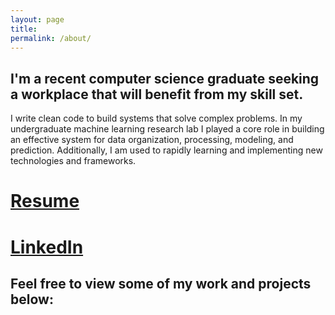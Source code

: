 ```yaml
---
layout: page
title:
permalink: /about/
---
```


## I'm a recent computer science graduate seeking a workplace that will benefit from my skill set.

I write clean code to build systems that solve complex problems. In my undergraduate machine learning research lab I played a core role in building an effective system for data organization, processing, modeling, and prediction. Additionally, I am used to rapidly learning and implementing new technologies and frameworks.

# [Resume](/pdfs/Remington_Resume.pdf)

# [LinkedIn](https://www.linkedin.com/in/remingtonmichael)

## Feel free to view some of my work and projects below:
